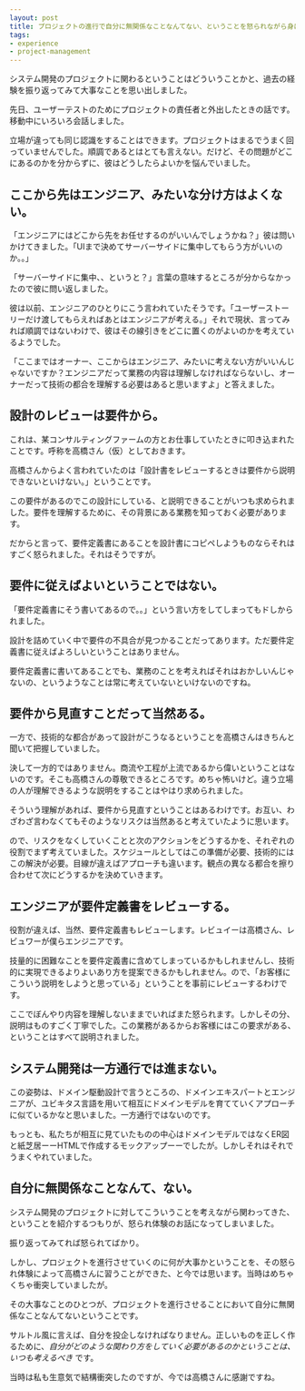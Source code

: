 ```yaml
---
layout: post
title: プロジェクトの進行で自分に無関係なことなんてない、ということを怒られながら身につけた
tags: 
- experience
- project-management
---
```


システム開発のプロジェクトに関わるということはどういうことかと、過去の経験を振り返ってみて大事なことを思い出しました。


先日、ユーザーテストのためにプロジェクトの責任者と外出したときの話です。移動中にいろいろ会話しました。

立場が違っても同じ認識をすることはできます。プロジェクトはまるでうまく回っていませんでした。順調であるとはとても言えない。だけど、その問題がどこにあるのかを分からずに、彼はどうしたらよいかを悩んでいました。

ここから先はエンジニア、みたいな分け方はよくない。
----

「エンジニアにはどこから先をお任せするのがいいんでしょうかね？」彼は問いかけてきました。「UIまで決めてサーバーサイドに集中してもらう方がいいのか。。」

「サーバーサイドに集中、、というと？」言葉の意味するところが分からなかったので彼に問い返しました。

彼は以前、エンジニアのひとりにこう言われていたそうです。「ユーザーストーリーだけ渡してもらえればあとはエンジニアが考える。」それで現状、言ってみれば順調ではないわけで、彼はその線引きをどこに置くのがよいのかを考えているようでした。

「ここまではオーナー、ここからはエンジニア、みたいに考えない方がいいんじゃないですか？エンジニアだって業務の内容は理解しなければならないし、オーナーだって技術の都合を理解する必要はあると思いますよ」と答えました。

設計のレビューは要件から。
----

これは、某コンサルティングファームの方とお仕事していたときに叩き込まれたことです。呼称を高橋さん（仮）としておきます。

高橋さんからよく言われていたのは「設計書をレビューするときは要件から説明できないといけない。」ということです。

この要件があるのでこの設計にしている、と説明できることがいつも求められました。要件を理解するために、その背景にある業務を知っておく必要があります。

だからと言って、要件定義書にあることを設計書にコピペしようものならそれはすごく怒られました。それはそうですが。

要件に従えばよいということではない。
----

「要件定義書にそう書いてあるので。。」という言い方をしてしまってもドしかられました。

設計を詰めていく中で要件の不具合が見つかることだってあります。ただ要件定義書に従えばよろしいということはありません。

要件定義書に書いてあることでも、業務のことを考えればそれはおかしいんじゃないの、というようなことは常に考えていないといけないのですね。

要件から見直すことだって当然ある。
----

一方で、技術的な都合があって設計がこうなるということを高橋さんはきちんと聞いて把握していました。

決して一方的ではありません。商流や工程が上流であるから偉いということはないのです。そこも高橋さんの尊敬できるところです。めちゃ怖いけど。違う立場の人が理解できるような説明をすることはやはり求められました。

そういう理解があれば、要件から見直すということはあるわけです。お互い、わざわざ言わなくてもそのようなリスクは当然あると考えていたように思います。

ので、リスクをなくしていくことと次のアクションをどうするかを、それぞれの役割でまず考えていました。スケジュールとしてはこの準備が必要、技術的にはこの解決が必要。目線が違えばアプローチも違います。観点の異なる都合を擦り合わせて次にどうするかを決めていきます。

エンジニアが要件定義書をレビューする。
----

役割が違えば、当然、要件定義書もレビューします。レビュイーは高橋さん、レビュワーが僕らエンジニアです。

技量的に困難なことを要件定義書に含めてしまっているかもしれませんし、技術的に実現できるよりよいあり方を提案できるかもしれません。ので、「お客様にこういう説明をしようと思っている」ということを事前にレビューするわけです。

ここでぼんやり内容を理解しないままでいればまた怒られます。しかしその分、説明はものすごく丁寧でした。この業務があるからお客様にはこの要求がある、ということはすべて説明されました。

システム開発は一方通行では進まない。
----

この姿勢は、ドメイン駆動設計で言うところの、ドメインエキスパートとエンジニアが、ユビキタス言語を用いて相互にドメインモデルを育てていくアプローチに似ているかなと思いました。一方通行ではないのです。

もっとも、私たちが相互に見ていたものの中心はドメインモデルではなくER図と紙芝居ーーHTMLで作成するモックアップーーでしたが。しかしそれはそれでうまくやれていました。

自分に無関係なことなんて、ない。
----

システム開発のプロジェクトに対してこういうことを考えながら関わってきた、ということを紹介するつもりが、怒られ体験のお話になってしまいました。

振り返ってみてれば怒られてばかり。

しかし、プロジェクトを進行させていくのに何が大事かということを、その怒られ体験によって高橋さんに習うことができた、と今では思います。当時はめちゃくちゃ衝突していましたが。

その大事なことのひとつが、プロジェクトを進行させることにおいて自分に無関係なことなんてないということです。

サルトル風に言えば、自分を投企しなければなりません。正しいものを正しく作るために、*自分がどのような関わり方をしていく必要があるのかということは、いつも考えるべき* です。

当時は私も生意気で結構衝突したのですが、今では高橋さんに感謝ですね。
